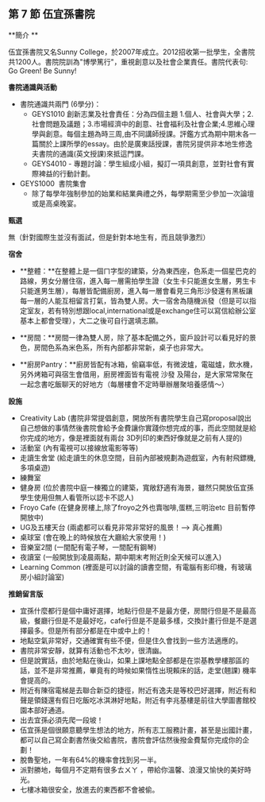 ## 第 7 節 伍宜孫書院

**簡介 **

伍宜孫書院又名Sunny College，於2007年成立。2012招收第一批學生，全書院共1200人。書院院訓為"博學篤行"，重視創意以及社會企業責任。書院代表句: Go Green! Be Sunny!

**書院通識與活動**

*   書院通識共兩門 (6學分)：
    *   GEYS1010 創新志業及社會責任：分為四個主題 1.個人、社會與大學；2.社會問題及議題；3.市場經濟中的創意、社會福利及社會企業;4.思維心理學與創意。每個主題為時三周,由不同講師授課。評鑑方式為期中期末各一篇關於上課所學的essay。由於是廣東話授課，書院另提供非本地生修逸夫書院的通識(英文授課)來抵這門課。
    *   GEYS4010 - 專題討論：學生組成小組，擬訂一項具創意，並對社會有實際裨益的行動計劃。
*   GEYS1000  書院集會
    *   除了每學年強制參加的始業和結業典禮之外，每學期需至少參加一次論壇或是高桌晚宴。

**甄選**

無（針對國際生並沒有面試，但是針對本地生有，而且競爭激烈）

**宿舍**

*   **整體：**在整體上是一個ㄇ字型的建築，分為東西座，色系走一個星巴克的路線，男女分層住宿，進入每一層需拍學生證（女生卡只能進女生層，男生卡只能進男生層），每層皆配備廚房，進入每一層會看見三角形沙發還有黑板讓每一層的人能互相留言打氣，皆為雙人房。大一宿舍為隨機派發（但是可以指定室友，若有特別想跟local,international或是exchange住可以寫信給辦公室 基本上都會受理），大二之後可自行選填志願。

*   **房間：**房間一律為雙人房，除了基本配備之外，窗戶設計可以看見好的景色，房間色系為米色系，所有內部都非常新，桌子也非常大。

*   **廚房Pantry：**廚房皆配有冰箱，偷竊率低，有微波爐，電磁爐，飲水機，另外烤箱可與宿生會借用，廚房裡面皆有電視 沙發 及陽台，是大家常常聚在一起念書吃飯聊天的好地方（每層樓會不定時舉辦層聚培養感情～）

**設施**

*   Creativity Lab (書院非常提倡創意，開放所有書院學生自己寫proposal說出自己想做的事情然後書院會給予金費讓你實踐你想完成的事，而此空間就是給你完成的地方，像是裡面就有兩台 3D列印的東西好像就是之前有人提的)
*   活動室 (內有電視可以接線放電影等等)
*   走讀生舍堂 (給走讀生的休息空間，目前內部被規劃為遊戲室，內有射飛鏢機,多項桌遊)
*   練舞室
*   健身房 (位於書院中庭一棟獨立的建築，寬敞舒適有海景，雖然只開放伍宜孫學生使用但無人看管所以認卡不認人)
*   Froyo Cafe (在健身房樓上,除了froyo之外也賣咖啡,蛋糕,三明治etc 目前暫停開放中)
*   UG及五樓天台 (兩處都可以看見非常非常好的風景！--> 真心推薦)
*   桌球室 (會在晚上的時候放在大廳給大家使用！)
*   音樂室2間 (一間配有電子琴，一間配有鋼琴)
*   夜讀室 (一般開放到凌晨兩點，期中期末考附近則全天候可以進入)
*   Learning Common (裡面是可以討論的讀書空間，有電腦有影印機，有玻璃房小組討論室)

**推銷留言版**

*   宜孫什麼都行是個中庸好選擇，地點行但是不是最方便，房間行但是不是最高級，餐廳行但是不是最好吃，cafe行但是不是最多樣，交換計畫行但是不是選擇最多。但是所有部分都是在中或中上的！
*   地點空氣非常好，交通確實有些不便，但是住久會找到一些方法適應的。
*   書院非常安靜，就算有活動也不太吵，很清幽。
*   但是說實話，由於地點在後山，如果上課地點全部都是在崇基教學樓那區的話，並不是非常推薦，畢竟有的時候如果惰性出現賴床的話，走堂(翹課) 機率會提高的。
*   附近有陳宿電梯是去聯合新亞的捷徑，附近有逸夫是等校巴好選擇，附近有和聲是領錢還有假日吃飯吃冰淇淋好地點，附近有李兆基樓是前往大學圖書館校園本部好通道。
*   出去宜孫必須先爬一段坡！
*   伍宜孫是個很願意聽學生想法的地方，所有志工服務計畫，甚至是出國計畫，都可以自己寫企劃書然後交給書院，書院會評估然後撥金費幫你完成你的企劃！
*   脫魯聖地，一年有64%的機率會找到另一半。
*   派對勝地，每個月不定期有很多ㄊㄨㄚ ，帶給你溫馨、浪漫又愉快的美好時光。
*   七樓冰箱很安全，放進去的東西都不會被偷。